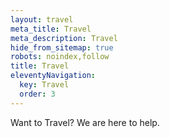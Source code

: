 ```yaml
---
layout: travel
meta_title: Travel
meta_description: Travel
hide_from_sitemap: true
robots: noindex,follow
title: Travel
eleventyNavigation:
  key: Travel
  order: 3
---
```


Want to Travel? We are here to help.